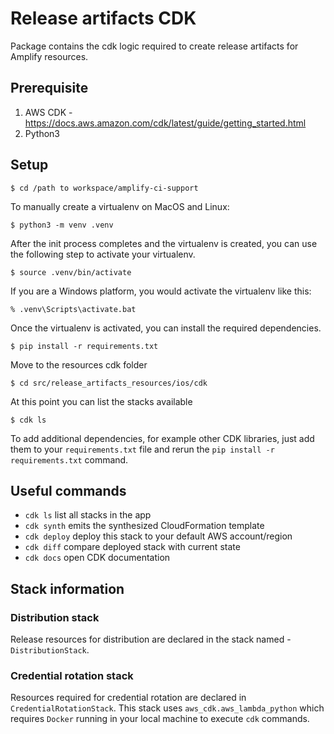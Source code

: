 
# Release artifacts CDK

Package contains the cdk logic required to create release artifacts for Amplify resources.

## Prerequisite

1. AWS CDK - https://docs.aws.amazon.com/cdk/latest/guide/getting_started.html
2. Python3

## Setup

```
$ cd /path to workspace/amplify-ci-support
```

To manually create a virtualenv on MacOS and Linux:

```
$ python3 -m venv .venv
```

After the init process completes and the virtualenv is created, you can use the following
step to activate your virtualenv.

```
$ source .venv/bin/activate
```

If you are a Windows platform, you would activate the virtualenv like this:

```
% .venv\Scripts\activate.bat
```

Once the virtualenv is activated, you can install the required dependencies.

```
$ pip install -r requirements.txt
```

Move to the resources cdk folder 

```
$ cd src/release_artifacts_resources/ios/cdk
```

At this point you can list the stacks available

```
$ cdk ls
```

To add additional dependencies, for example other CDK libraries, just add
them to your `requirements.txt` file and rerun the `pip install -r requirements.txt`
command.

## Useful commands

 * `cdk ls`          list all stacks in the app
 * `cdk synth`       emits the synthesized CloudFormation template
 * `cdk deploy`      deploy this stack to your default AWS account/region
 * `cdk diff`        compare deployed stack with current state
 * `cdk docs`        open CDK documentation

## Stack information

### Distribution stack

Release resources for distribution are declared in the stack named - `DistributionStack`. 

### Credential rotation stack

Resources required for credential rotation are declared in `CredentialRotationStack`. This stack uses `aws_cdk.aws_lambda_python` which requires `Docker` running in your local machine to execute `cdk` commands.


